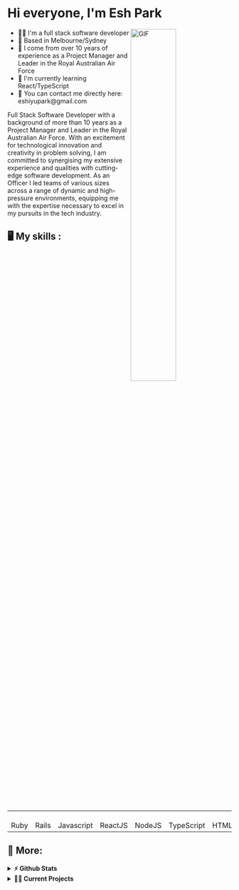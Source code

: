 # Hi everyone, I'm Esh Park
<img align="right" alt="GIF" src="https://github.com/abhisheknaiidu/abhisheknaiidu/blob/master/code.gif?raw=true" width="45%" />
<p width="45%">
  <ul>
    <li>👨‍🔧 I'm a full stack software developer</li>
    <li>📍 Based in Melbourne/Sydney</li>
    <li>🏢 I come from over 10 years of experience as a Project Manager and Leader in the Royal Australian Air Force</li>
    <li>🌱 I'm currently learning React/TypeScript</li>
    <li>📮 You can contact me directly here: eshiyupark@gmail.com</b>
  </ul>
Full Stack Software Developer with a background of more than 10 years as a Project Manager and Leader in the Royal Australian Air Force. With an excitement for technological innovation and creativity in problem solving, I am committed to synergising my extensive experience and qualities with cutting-edge software development. As an Officer I led teams of various sizes across a range of dynamic and high-pressure environments, equipping me with the expertise necessary to excel in my pursuits in the tech industry.
</p>

## 🖥️ My skills :

<p align="right">
  <table>
  <tr border: none;>
    <td align="center" width="110">
      <br>Ruby
    </td>	  
    <td align="center" width="110">
      <br>Rails
    </td>
    <td align="center" width="110">
      <br>Javascript
    </td>
    <td align="center" width="110">
      <br>ReactJS
    </td>
    <td align="center" width="110">
      <br>NodeJS
    </td>
    <td align="center" width="110">
      <br>TypeScript
    </td>
    <td align="center" width="110">
      <br>HTML5
    </td>
    <td align="center" width="110">
      <br>CSS3
    </td>
    <td align="center" width="110">
      <br>SQL
    </td>
    <td align="center" width="110">
      <br>MongoDB
    </td>
  </tr>
</table>

## 🚧 More:

<details>	
  <summary><b>⚡ Github Stats</b></summary>
	
  <br />
  <img height="180em" src="https://github-readme-stats.vercel.app/api?username=eshiyupark&show_icons=true&hide_border=true&&count_private=true&include_all_commits=true" />
  <img height="180em" src="https://github-readme-stats.vercel.app/api/top-langs/?username=eshiyupark&exclude_repo=KNN-Image-Classification&show_icons=true&hide_border=true&layout=compact&langs_count=8"/>
</details>

<details>
  <summary><b>🧑‍🚀 Current Projects</b></summary>
</details>

#

<div align="center">
